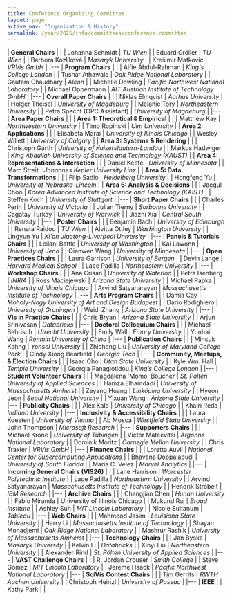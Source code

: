 ```yaml
---
title: Conference Organizing Committee
layout: page
active_nav: "Organization & History"
permalink: /year/2025/info/committees/conference-committee
---
```


| **General Chairs** | |
| Johanna Schmidt | *TU Wien* |
| Eduard Gröller | *TU Wien* |
| Barbora Kozlíková | *Masaryk University* |
| Krešimir Matković | *VRVis GmbH* |
|---
| **Program Chairs** | |
| Alfie Abdul-Rahman | *King's College London* |
| Tushar Athawale | *Oak Ridge National Laboratory* |
| Gautam Chaudhary | *Alcon* |
| Michelle Dowling | *Pacific Northwest National Laboratory* |
| Michael Oppermann | *AIT Austrian Institute of Technology GmbH* |
|---
| **Overall Paper Chairs** | |
| Niklas Elmqvist | *Aarhus University* |
| Holger Theisel | *University of Magdeburg* |
| Melanie Tory | *Northeastern University* |
| Petra Specht (OPC Assistant) | *University of Magdeburg* |
|---
| **Area Paper Chairs** | |
| **Area 1: Theoretical & Empirical** | |
| Matthew Kay | *Northwestern University* |
| Timo Ropinski | *Ulm University* |
| **Area 2: Applications** | |
| Elisabeta Marai | *University of Illinois Chicago* |
| Wesley Willett | *University of Calgary* |
| **Area 3: Systems & Rendering** | |
| Christoph Garth | *University of Kaiserslautern-Landau* |
| Markus Hadwiger | *King Abdullah University of Science and Technology (KAUST)* |
| **Area 4: Representations & Interaction** | |
| Daniel Keefe | *University of Minnesota* |
| Marc Streit | *Johannes Kepler University Linz* |
| **Area 5: Data Transformations** | |
| Filip Sadlo | *Heidelberg University* |
| Hongfeng Yu | *University of Nebraska-Lincoln* |
| **Area 6: Analysis & Decisions** | |
| Jaegul Choo | *Korea Advanced Institute of Science and Technology (KAIST)* |
| Steffen Koch | *University of Stuttgart* |
|---
| **Short Paper Chairs** | |
| Charles Perin | *University of Victoria* |
| Julian Tierny | *Sorbonne University* |
| Cagatay Turkay | *University of Warwick* |
| Jiazhi Xia | *Central South University* |
|---
| **Poster Chairs** | |
| Benjamin Bach | *University of Edinburgh* |
| Renata Raidou | *TU Wien* |
| Alvitta Ottley | *Washington University* |
| Lingyun Yu | *Xi'an Jiaotong-Liverpool University* |
|---
| **Panels & Tutorials Chairs** | |
| Leilani Battle | *University of Washington* |
| Kai Lawonn | *University of Jena* |
| Qianwen Wang | *University of Minnesota* |
|---
| **Open Practices Chairs** | |
| Laura Garrison | *University of Bergen* |
| Devin Lange | *Harvard Medical School* |
| Lace Padilla | *Northeastern University* |
|---
| **Workshop Chairs** | |
| Ana Crisan | *University of Waterloo* |
| Petra Isenberg | *INRIA* |
| Ross Maciejewski  | *Arizona State University* |
| Michael Papka | *University of Illinois Chicago* |
| Arvind Satyanarayan | *Massachusetts Institute of Technology* |
|---
| **Arts Program Chairs** | |
| Damla Cay | *Moholy-Nagy University of Art and Design Budapest* |
| Dario Rodighiero | *University of Groningen* |
| Weidi Zhang | *Arizona State University* |
|---
| **Vis in Practice Chairs** | |
| Chris Bryan | *Arizona State University* |
| Arjun Srinivasan | *Databricks* |
|---
| **Doctoral Colloquium Chairs** | |
| Michael Behrisch | *Utrecht University* |
| Emily Wall | *Emory University* |
| Yunhai Wang | *Renmin University of China* |
|---
| **Publication Chairs** | |
| Minsuk Kahng | *Yonsei University* |
| Zhicheng Liu | *University of Maryland College Park* |
| Cindy Xiong Bearfield | *Georgia Tech* |
|---
| **Community, Meetups, & Election Chairs** | |
| Isaac Cho | *Utah State University* |
| Kyle Wm. Hall | *Temple University* |
| Georgia Panagiotidou | *King’s College London* |
|---
| **Student Volunteer Chairs** | |
| Magdalena 'Momo' Boucher | *St. Pölten University of Applied Sciences* |
| Hamza Elhamdadi | *University of Massachusetts Amherst* |
| Zeyang Huang | *Linköping University* |
| Hyeon Jeon | *Seoul National University* |
| Yixuan Wang | *Arizona State University* |
|---
| **Publicity Chairs** | |
| Alex Kale | *University of Chicago* |
| Khairi Reda | *Indiana University* |
|---
| **Inclusivity & Accessibility Chairs** | |
| Laura Koesten | *University of Vienna* |
| Ab Mosca | *Westfield State University* |
| John Thompson | *Microsoft Research* |
|---
| **Supporters Chairs** | |
| Michael Krone | *University of Tübingen* |
| Victor Mateevitsi | *Argonne National Laboratory* |
| Dominik Moritz | *Carnegie Mellon University* |
| Chris Traxler | *VRVis GmbH* |
|---
| **Finance Chairs** | |
| Loretta Auvil | *National Center for Supercomputing Applications* |
| Bhavana Doppalapudi | *University of South Florida* |
| Maria C. Velez | *Marvel Analytics* |
|---
| **Incoming General Chairs (VIS26)** | |
| Lane Harrison | *Worcester Polytechnic Institute* |
| Lace Padilla | *Northeastern University* |
| Arvind Satyanarayan | *Massachusetts Institute of Technology* |
| Hendrik Strobelt | *IBM Research* |
|---
| **Archive Chairs** | |
| Changjian Chen | *Hunan University* |
| Fabio Miranda | University of Illinois Chicago |
| Mukund Raj | *Broad Institute* |
| Ashley Suh | *MIT Lincoln Laboratory* |
| Nicole Sultanum | *Tableau* |
|---
| **Web Chairs** | |
| Mahmood Jasim | *Louisiana State University* |
| Harry Li | *Massachusetts Institute of Technology* |
| Shayan Monadjemi | *Oak Ridge National Laboratory* |
| Mashrur Rashik | *University of Massachusetts Amherst* |
|---
| **Technology Chairs** | |
| Jan Byska | *Masaryk University* |
| Kelvin Li | *Databricks* |
| Xinyi Liu | *Northeastern University* |
| Alexander Rind | *St. Pölten University of Applied Sciences* |
|---
| **VAST Challenge Chairs** | |
| R. Jordan Crouser | *Smith College* |
| Steve Gomez | *MIT Lincoln Laboratory* |
| Jereme Haack | *Pacific Northwest National Laboratory* |
|---
| **SciVis Contest Chairs** | |
| Tim Gerrits | *RWTH Aachen University* |
| Christoph Heinzl | *University of Passau* |
|---
| **IEEE** | 
| Kathy Park | |
